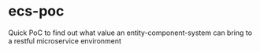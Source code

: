 # ecs-poc
Quick PoC to find out what value an entity-component-system can bring to a restful microservice environment
